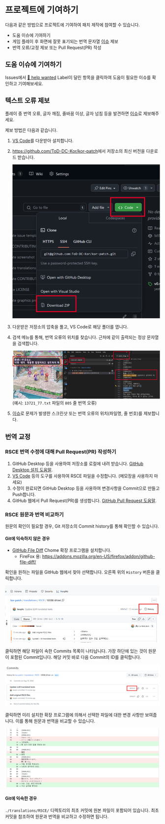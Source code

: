 # 프로젝트에 기여하기

다음과 같은 방법으로 프로젝트에 기여하여 패치 제작에 참여할 수 있습니다.

- 도움 이슈에 기여하기
- 게임 플레이 후 화면에 잘못 표기되는 번역 문자열 [이슈](https://github.com/ToD-DC-Kor/kor-patch/issues/new/choose) 제보
- 번역 오류/교정 제보 또는 Pull Request(PR) 작성

## 도움 이슈에 기여하기

Issues에서 [🐤 help wanted](https://github.com/ToD-DC-Kor/kor-patch/issues?q=sort%3Aupdated-desc+is%3Aissue+is%3Aopen+label%3A%22%F0%9F%90%A4+help+wanted%22) Label이 달린 항목을 클릭하여 도움이 필요한 이슈를 확인하고 기여해보세요.

## 텍스트 오류 제보

플레이 중 번역 오류, 글자 깨짐, 줄바꿈 이상, 글자 넘침 등을 발견하면 [이슈](https://github.com/ToD-DC-Kor/kor-patch/issues/new/choose)로 제보해주세요.

제보 방법은 다음과 같습니다.

1. [VS Code](https://code.visualstudio.com/download)를 다운받아 설치합니다.

2. <https://github.com/ToD-DC-Kor/kor-patch>에서 저장소의 최신 버전을 다운로드 받습니다.

   ![download repo](./guide/download_repo.png)

3. 다운받은 저장소의 압축을 풀고, VS Code로 해당 폴더를 엽니다.

4. 검색 메뉴를 통해, 번역 오류의 위치를 찾습니다. 근처에 같이 출력되는 정상 문자열을 검색합니다.

   ![search text](./guide/search_text.png)
   (예시: `13721_77.txt` 파일의 `805` 줄 번역 오류)

5. [이슈](https://github.com/ToD-DC-Kor/kor-patch/issues/new/choose)로 문제가 발생한 스크린샷 또는 번역 오류의 위치(파일명, 줄 번호)를 제보합니다.

## 번역 교정

### RSCE 번역 수정에 대해 Pull Request(PR) 작성하기

1. GitHub Desktop 등을 사용하여 저장소를 로컬에 내려 받습니다.
[GitHub Desktop 설치 도움말](https://docs.github.com/ko/desktop/installing-and-authenticating-to-github-desktop/setting-up-github-desktop).
2. [VS Code](https://code.visualstudio.com/download) 등의 도구를 사용하여 RSCE 파일을 수정합니다. (메모장을 사용하지 마세요)
3. 수정이 완료되면 GitHub Desktop 등을 사용하여 변경사항을 Commit으로 만들고 Push합니다.
4. GitHub 웹에서 Pull Request(PR)를 생성합니다. [GitHub Pull Request 도움말](https://docs.github.com/ko/pull-requests/collaborating-with-pull-requests/proposing-changes-to-your-work-with-pull-requests/creating-a-pull-request).

### RSCE 원문과 번역 비교하기

원문의 확인이 필요할 경우, Git 저장소의 Commit history를 통해 확인할 수 있습니다.

#### Git에 익숙하지 않은 경우

- [GitHub File Diff](https://chromewebstore.google.com/detail/github-file-diff/lmhbkinmjbfihpkihjdhcagnigpklinh?pli=1) Chome 확장 프로그램을 설치합니다.
  - FireFox 용: <https://addons.mozilla.org/en-US/firefox/addon/github-file-diff/>  

확인을 원하는 파일을 GitHub 웹에서 찾아 선택합니다. 오른쪽 위의 `History` 버튼을 클릭합니다.

![step1](./guide/step1.png)

클릭하면 해당 파일이 속한 Commits 목록이 나타납니다. 가장 하단에 있는 것이 원문이 포함된 Commit입니다. 해당 커밋 바로 다음 Commit의 ID를 클릭합니다.

![step2](./guide/step2.png)

클릭하면 미리 설치한 확장 프로그램에 의해서 선택한 파일에 대한 변경 사항만 보여줍니다. 이를 통해 원문과 번역을 비교할 수 있습니다.

![step3](./guide/step3.png)

#### Git에 익숙한 경우

`./translations/RSCE/` 디렉토리의 최초 커밋에 원본 파일이 포함되어 있습니다. 최초 커밋을 참조하여 원문과 번역을 비교하고 수정하면 됩니다.
